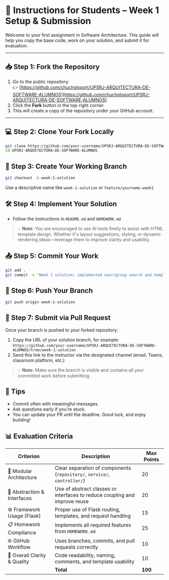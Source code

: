 # 🧭 Instructions for Students – Week 1 Setup & Submission

Welcome to your first assignment in Software Architecture. This guide will help you copy the base code, work on your solution, and submit it for evaluation.

---

## 📥 Step 1: Fork the Repository

1. Go to the public repository:  
   👉 [https://github.com/chucholoport/UPSRJ-ARQUITECTURA-DE-SOFTWARE-ALUMNOS](https://github.com/chucholoport/UPSRJ-ARQUITECTURA-DE-SOFTWARE-ALUMNOS)
2. Click the **Fork** button in the top-right corner.
3. This will create a copy of the repository under your GitHub account.

---

## 💻 Step 2: Clone Your Fork Locally

```bash
git clone https://github.com/your-username/UPSRJ-ARQUITECTURA-DE-SOFTWARE-ALUMNOS.git
cd UPSRJ-ARQUITECTURA-DE-SOFTWARE-ALUMNOS
```

## 🧪 Step 3: Create Your Working Branch
```bash
git checkout -b week-1-solution
```

Use a descriptive name like `week-1-solution` or `feature/yourname-week1`


## 🛠️ Step 4: Implement Your Solution
- Follow the instructions in `README.md` and `HOMEWORK.md`

> 💡 **Note:** You are encouraged to use AI tools freely to assist with HTML template design.
Whether it's layout suggestions, styling, or dynamic rendering ideas—leverage them to improve clarity and usability.


## 📤 Step 5: Commit Your Work
```bash
git add .
git commit -m "Week 1 solution: implemented user/group search and templates"
```

## 🚀 Step 6: Push Your Branch
```bash
git push origin week-1-solution
```

## 📮 Step 7: Submit via Pull Request
Once your branch is pushed to your forked repository:
1. Copy the URL of your solution branch, for example:
`https://github.com/your-username/UPSRJ-ARQUITECTURA-DE-SOFTWARE-ALUMNOS/tree/week-1-solution`
2. Send this link to the instructor via the designated channel (email, Teams, classroom platform, etc.)

> 💡 **Note:** Make sure the branch is visible and contains all your committed work before submitting.

## 🧠 Tips
- Commit often with meaningful messages.
- Ask questions early if you're stuck.
- You can update your PR until the deadline.
Good luck, and enjoy building!


## 📊 Evaluation Criteria
| Criterion                      | Description                                                                 | Max Points |
|--------------------------------|-----------------------------------------------------------------------------|------------|
| 🧩 Modular Architecture        | Clear separation of components (`repository/`, `service/`, `controller/`)  |     20     |
| 🧠 Abstraction & Interfaces    | Use of abstract classes or interfaces to reduce coupling and improve reuse |     20     |
| ⚙️ Framework Usage (Flask)     | Proper use of Flask routing, templates, and request handling               |     15     |
| 📋 Homework Compliance         | Implements all required features from `HOMEWORK.md`                        |     25     |
| 🌐 GitHub Workflow             | Uses branches, commits, and pull requests correctly                        |     10     |
| 🎯 Overall Clarity & Quality   | Code readability, naming, comments, and template usability                 |     10     |
|                                | **Total**                                                                  |   **100**  |